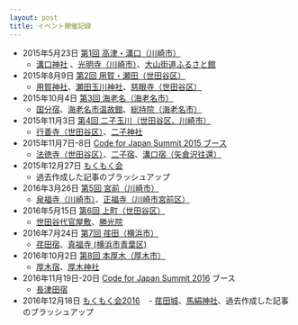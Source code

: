 ```yaml
---
layout: post
title: イベント開催記録
---
```


- 2015年5月23日 [第1回 高津・溝口（川崎市）](http://www.meetup.com/ja/open_kawasaki/events/221965768/?eventId=221965768)
    - [溝口神社](https://ja.wikipedia.org/wiki/%E6%BA%9D%E5%8F%A3%E7%A5%9E%E7%A4%BE) 、[光明寺（川崎市）](https://ja.wikipedia.org/wiki/%E5%85%89%E6%98%8E%E5%AF%BA_(%E5%B7%9D%E5%B4%8E%E5%B8%82))、[大山街道ふるさと館](https://ja.wikipedia.org/wiki/%E5%A4%A7%E5%B1%B1%E8%A1%97%E9%81%93%E3%81%B5%E3%82%8B%E3%81%95%E3%81%A8%E9%A4%A8)
- 2015年8月9日 [第2回 用賀・瀬田（世田谷区）](http://wikipedia-road-2.peatix.com/)
    - [用賀神社](https://ja.wikipedia.org/wiki/%E7%94%A8%E8%B3%80%E7%A5%9E%E7%A4%BE)、[瀬田玉川神社](https://ja.wikipedia.org/wiki/%E7%80%AC%E7%94%B0%E7%8E%89%E5%B7%9D%E7%A5%9E%E7%A4%BE)、[慈眼寺（世田谷区）](https://ja.wikipedia.org/wiki/%E6%85%88%E7%9C%BC%E5%AF%BA_(%E4%B8%96%E7%94%B0%E8%B0%B7%E5%8C%BA))
- 2015年10月4日 [第3回 海老名（海老名市）](http://peatix.com/event/114390)
    - [国分宿](https://ja.wikipedia.org/wiki/%E5%9B%BD%E5%88%86%E5%AE%BF)、[海老名市温故館](https://ja.wikipedia.org/wiki/%E6%B5%B7%E8%80%81%E5%90%8D%E5%B8%82%E6%B8%A9%E6%95%85%E9%A4%A8)、[総持院（海老名市）](https://ja.wikipedia.org/wiki/%E7%B7%8F%E6%8C%81%E9%99%A2_(%E6%B5%B7%E8%80%81%E5%90%8D%E5%B8%82))
- 2015年11月3日 [第4回 二子玉川（世田谷区、川崎市）](http://peatix.com/event/121735)
    - [行善寺（世田谷区）](https://ja.wikipedia.org/wiki/%E8%A1%8C%E5%96%84%E5%AF%BA_(%E4%B8%96%E7%94%B0%E8%B0%B7%E5%8C%BA))、[二子神社](https://ja.wikipedia.org/wiki/%E4%BA%8C%E5%AD%90%E7%A5%9E%E7%A4%BE)
- 2015年11月7日-8日 [Code for Japan Summit 2015 ブース](http://summit2015.code4japan.org/schedule/wikipedia_kaido/)
    - [法徳寺（世田谷区）](https://ja.wikipedia.org/wiki/%E6%B3%95%E5%BE%B3%E5%AF%BA_(%E4%B8%96%E7%94%B0%E8%B0%B7%E5%8C%BA))、[二子宿](https://ja.wikipedia.org/wiki/%E4%BA%8C%E5%AD%90%E5%AE%BF)、[溝口宿（矢倉沢往還）](https://ja.wikipedia.org/wiki/%E6%BA%9D%E5%8F%A3%E5%AE%BF_(%E7%9F%A2%E5%80%89%E6%B2%A2%E5%BE%80%E9%82%84))
- 2015年12月27日 [もくもく会](http://wikipedia-road-mokumoku.peatix.com/)
    - 過去作成した記事のブラッシュアップ
- 2016年3月26日 [第5回 宮前（川崎市）](http://wikipedia-road-5.peatix.com/)
    - [泉福寺（川崎市）](https://ja.wikipedia.org/wiki/%E6%B3%89%E7%A6%8F%E5%AF%BA_(%E5%B7%9D%E5%B4%8E%E5%B8%82))、[正福寺（川崎市宮前区）](https://ja.wikipedia.org/wiki/%E6%AD%A3%E7%A6%8F%E5%AF%BA_(%E5%B7%9D%E5%B4%8E%E5%B8%82%E5%AE%AE%E5%89%8D%E5%8C%BA))
- 2016年5月15日 [第6回 上町（世田谷区）](http://wikipedia-road-6.peatix.com/)
    - [世田谷代官屋敷](https://ja.wikipedia.org/wiki/%E4%B8%96%E7%94%B0%E8%B0%B7%E4%BB%A3%E5%AE%98%E5%B1%8B%E6%95%B7)、[勝光院](https://ja.wikipedia.org/wiki/%E5%8B%9D%E5%85%89%E9%99%A2)
- 2016年7月24日 [第7回 荏田（横浜市）](http://wikipedia-road-7.peatix.com/)
    - [荏田宿](https://ja.wikipedia.org/wiki/%E8%8D%8F%E7%94%B0%E5%AE%BF)、[真福寺 (横浜市青葉区)](https://ja.wikipedia.org/wiki/%E7%9C%9F%E7%A6%8F%E5%AF%BA_(%E6%A8%AA%E6%B5%9C%E5%B8%82%E9%9D%92%E8%91%89%E5%8C%BA))
- 2016年10月2日 [第8回 本厚木（厚木市）](http://wikipedia-road-08.peatix.com/)
    - [厚木宿](https://ja.wikipedia.org/wiki/%E5%8E%9A%E6%9C%A8%E5%AE%BF)、[厚木神社](https://ja.wikipedia.org/wiki/%E5%8E%9A%E6%9C%A8%E7%A5%9E%E7%A4%BE)
- 2016年11月19日-20日 [Code for Japan Summit 2016](http://summit2016.code4japan.org/) ブース
    - [長津田宿](https://ja.wikipedia.org/wiki/%E9%95%B7%E6%B4%A5%E7%94%B0%E5%AE%BF)
- 2016年12月18日 [もくもく会2016](http://wikipedia-road-mokumoku2016.peatix.com/)
    - [荏田城](https://ja.wikipedia.org/wiki/%E8%8D%8F%E7%94%B0%E5%9F%8E)、[馬絹神社](https://ja.wikipedia.org/wiki/%E9%A6%AC%E7%B5%B9%E7%A5%9E%E7%A4%BE)、過去作成した記事のブラッシュアップ
